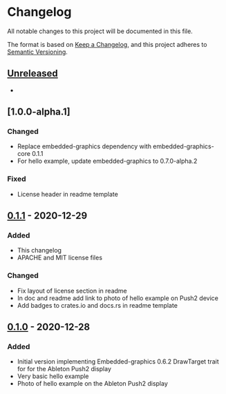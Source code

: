 # Changelog

All notable changes to this project will be documented in this file.

The format is based on [Keep a Changelog](https://keepachangelog.com/en/1.0.0/), 
and this project adheres to [Semantic Versioning](https://semver.org/spec/v2.0.0.html).

## [Unreleased]

-

## [1.0.0-alpha.1]

### Changed

- Replace embedded-graphics dependency with embedded-graphics-core 0.1.1
- For hello example, update embedded-graphics to 0.7.0-alpha.2

### Fixed

- License header in readme template

## [0.1.1] - 2020-12-29

### Added

- This changelog
- APACHE and MIT license files

### Changed

- Fix layout of license section in readme
- In doc and readme add link to photo of hello example on Push2 device
- Add badges to crates.io and docs.rs in readme template

## [0.1.0] - 2020-12-28

### Added

- Initial version implementing Embedded-graphics 0.6.2 DrawTarget trait for for the Ableton Push2 display
- Very basic hello example
- Photo of hello example on the Ableton Push2 display

[unreleased]: https://github.com/mbracher/push2_display/compare/0.1.1...HEAD
[0.1.1]: https://github.com/mbracher/push2_display/compare/0.1.0...0.1.1
[0.1.0]: https://github.com/mbracher/push2_display/releases/tag/0.1.0